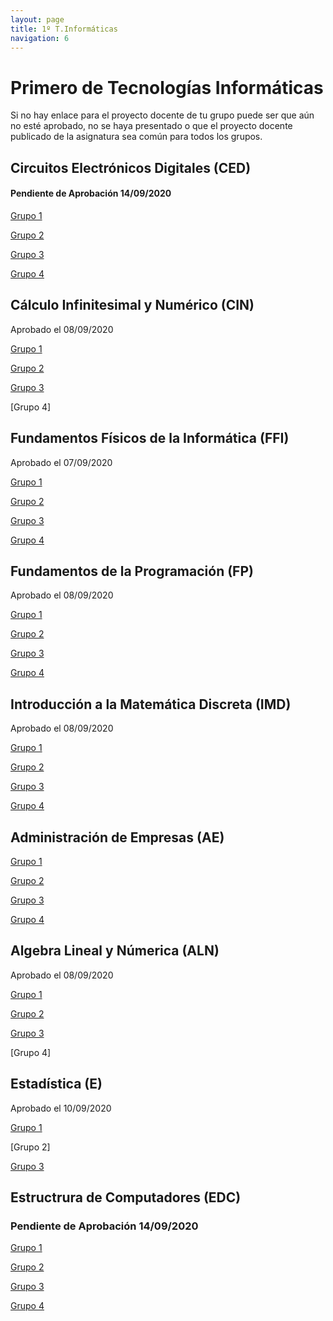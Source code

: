 ```yaml
---
layout: page
title: 1º T.Informáticas
navigation: 6
---
```


# Primero de Tecnologías Informáticas

Si no hay enlace para el proyecto docente de tu grupo puede ser que aún no esté aprobado, no se haya presentado o que el proyecto docente publicado de la asignatura sea común para todos los grupos.


## Circuitos Electrónicos Digitales (CED)

#### Pendiente de Aprobación 14/09/2020

[Grupo 1](https://uses0-my.sharepoint.com/:b:/g/personal/delegacion_etsii_us_es/EWL0C0pVSHVNoAinHK5DdEcBK_dJWuxrI0Iy9NTBbaiyfw?e=kPEyDe)

[Grupo 2](https://uses0-my.sharepoint.com/:b:/g/personal/delegacion_etsii_us_es/EY8-TnKL-KRPpm0WuIlLD58BR3H7jaJ704siqZG2ZxxT3g?e=YlVIRJ)

[Grupo 3](https://uses0-my.sharepoint.com/:b:/g/personal/delegacion_etsii_us_es/ETe-bvA2JD5Ltj8HmtPoFscBvuAtgkEQurMMwRy1qG1-Mg?e=wZOB7H)

[Grupo 4](https://uses0-my.sharepoint.com/:b:/g/personal/delegacion_etsii_us_es/ETCGDG2xwlRMtmJgrbC4CAYBvPZvXc9yrHtB0V1JIBnarg?e=KbGyMd)


## Cálculo Infinitesimal y Numérico (CIN)

Aprobado el 08/09/2020

[Grupo 1](https://sevius.us.es/asignus/proyectopublicado.php?codasig=2060003&vac=1114740&gac=1)

[Grupo 2](https://uses0-my.sharepoint.com/:b:/g/personal/delegacion_etsii_us_es/ETGpISUiK9tJil1ieZ5wn0EBRCVNjPpMRpeYOaT-h_u91Q?e=28CjNz)

[Grupo 3](https://sevius.us.es/asignus/proyectopublicado.php?codasig=2060003&vac=1114740&gac=3)

[Grupo 4]


## Fundamentos Físicos de la Informática (FFI)

Aprobado el 07/09/2020

[Grupo 1](https://sevius.us.es/asignus/proyectopublicado.php?codasig=2060009&vac=1114748&gac=1)

[Grupo 2](https://sevius.us.es/asignus/proyectopublicado.php?codasig=2060009&vac=1114748&gac=2)

[Grupo 3](https://sevius.us.es/asignus/proyectopublicado.php?codasig=2060009&vac=1114748&gac=3)

[Grupo 4](https://sevius.us.es/asignus/proyectopublicado.php?codasig=2060009&vac=1114748&gac=4)


## Fundamentos de la Programación (FP)

Aprobado el 08/09/2020

[Grupo 1](https://uses0-my.sharepoint.com/:b:/g/personal/delegacion_etsii_us_es/ER2GxKwml4tJjef3rsIqghcB-Jy3pfxvz8zpow0suJdGjA?e=Zi64n6)

[Grupo 2](https://uses0-my.sharepoint.com/:b:/g/personal/delegacion_etsii_us_es/ET7Hpziq6ydFrW-N5qF2JakBvir9ixom-Y0oUuJ3UNeqGQ?e=TXQXNG)

[Grupo 3](https://uses0-my.sharepoint.com/:b:/g/personal/delegacion_etsii_us_es/EbWE2DVKglpCqO3EmjJONgEBc_d2q3TcRMq9oUFm3qvHHg?e=5kzA6b)

[Grupo 4](https://uses0-my.sharepoint.com/:b:/g/personal/delegacion_etsii_us_es/EUgGS0PxqZFFhkMmKI1aVckBYOSTwYjSR1HOpC7fBuMtnA?e=sIruhG)


## Introducción a la Matemática Discreta (IMD)

Aprobado el 08/09/2020

[Grupo 1](https://uses0-my.sharepoint.com/:b:/g/personal/delegacion_etsii_us_es/EdoNh0O0bptNoSWe_CJX7RgB2bxvR3FR81g-3ZGnml4_Sw?e=o5iY7x)

[Grupo 2](https://sevius.us.es/asignus/proyectopublicado.php?codasig=2060005&vac=1114750&gac=2)

[Grupo 3](https://uses0-my.sharepoint.com/:b:/g/personal/delegacion_etsii_us_es/EaMj2ntG03NOs8wFKio7Bd0B1xe4UJfgNCii8jFvBSlDMg?e=NN70Rd)

[Grupo 4](https://uses0-my.sharepoint.com/:b:/g/personal/delegacion_etsii_us_es/EYB3OROx98pIpo1b9YvY0W8BoKAkwY5ge7dRbCXJmPFAsw?e=vVBPPE)


## Administración de Empresas (AE)

[Grupo 1](https://sevius.us.es/asignus/proyectopublicado.php?codasig=2060002&vac=1114736&gac=1)

[Grupo 2](https://sevius.us.es/asignus/proyectopublicado.php?codasig=2060002&vac=1114736&gac=2)

[Grupo 3](https://sevius.us.es/asignus/proyectopublicado.php?codasig=2060002&vac=1114736&gac=3)

[Grupo 4](https://sevius.us.es/asignus/proyectopublicado.php?codasig=2060002&vac=1114736&gac=4)


## Algebra Lineal y Númerica (ALN)

Aprobado el 08/09/2020

[Grupo 1](https://uses0-my.sharepoint.com/:b:/g/personal/delegacion_etsii_us_es/EUxxoMxgN7ZKhpmS2ySHxI0B7zejZdSf255bjs1wRY-xww?e=7Yok69)

[Grupo 2](https://sevius.us.es/asignus/proyectopublicado.php?codasig=2060006&vac=1114738&gac=2)

[Grupo 3](https://uses0-my.sharepoint.com/:b:/g/personal/delegacion_etsii_us_es/EWjNvs93x69NsfX_ENRAEd4B_qDYtDyJaazGLSsnAewrQw?e=gdy4Sa)

[Grupo 4]


## Estadística (E)

Aprobado el 10/09/2020

[Grupo 1](https://sevius.us.es/asignus/proyectopublicado.php?codasig=2060007&vac=1114742&gac=1)

[Grupo 2]

[Grupo 3](https://sevius.us.es/asignus/proyectopublicado.php?codasig=2060007&vac=1114742&gac=3)


## Estructrura de Computadores (EDC)

### Pendiente de Aprobación 14/09/2020

[Grupo 1](https://uses0-my.sharepoint.com/:b:/g/personal/delegacion_etsii_us_es/EYq0lE2RSzREmxWk7WRpBLUBw8mlf_tRj__EDY9ULi9C-Q?e=MDURPa)

[Grupo 2](https://uses0-my.sharepoint.com/:b:/g/personal/delegacion_etsii_us_es/ERGYMhxCTzVLtvGVh4uXHxUBegESwJOOA-YR9CDQt5p6rw?e=kiCERO)

[Grupo 3](https://uses0-my.sharepoint.com/:b:/g/personal/delegacion_etsii_us_es/EdLL-3mRPUxKo796T88WsBsBRMJnWTEHsw5BRfP2A6924Q?e=J3Jb9F)

[Grupo 4](https://uses0-my.sharepoint.com/:b:/g/personal/delegacion_etsii_us_es/EYUUhFrMuX9PloDbc0VH_9IBCQXEE1EkceffyGXmz85jHw?e=VeSMsN)

